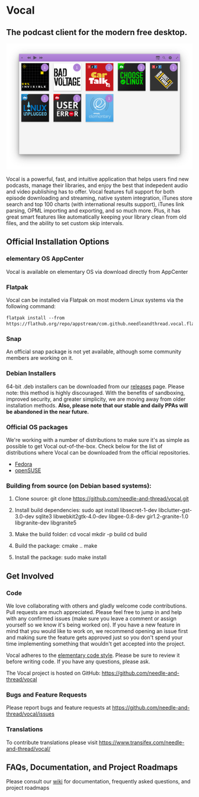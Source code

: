 # Vocal

## The podcast client for the modern free desktop.

![](screenshot1.png)

Vocal is a powerful, fast, and intuitive application that helps users find new podcasts, manage their libraries, and enjoy the best that indepedent audio and video publishing has to offer. Vocal features full support for both episode downloading and streaming, native system integration, iTunes store search and top 100 charts (with international results support), iTunes link parsing, OPML importing and exporting, and so much more. Plus, it has great smart features like automatically keeping your library clean from old files, and the ability to set custom skip intervals.

## Official Installation Options

### elementary OS AppCenter
Vocal is available on elementary OS via download directly from AppCenter 

### Flatpak
Vocal can be installed via Flatpak on most modern Linux systems via the following command:

    flatpak install --from https://flathub.org/repo/appstream/com.github.needleandthread.vocal.flatpakref

### Snap
An official snap package is not yet available, although some community members are working on it.

### Debian Installers
64-bit .deb installers can be downloaded from our [releases](https://github.com/needle-and-thread/vocal/releases) page. Please note: this method is highly discouraged. With the benefits of sandboxing, improved security, and greater simplicity, we are moving away from older installation methods. **Also, please note that our stable and daily PPAs will be abandoned in the near future.**

### Official OS packages
We're working with a number of distributions to make sure it's as simple as possible to get Vocal out-of-the-box. Check below for the list of distributions where Vocal can be downloaded from the official repositories.

* [Fedora](https://apps.fedoraproject.org/packages/vocal)
* [openSUSE](https://software.opensuse.org//download.html?project=multimedia%3Aapps&package=vocal)

### Building from source (on Debian based systems):

1. Clone source:
git clone https://github.com/needle-and-thread/vocal.git

2. Install build dependencies:
sudo apt install libsecret-1-dev libclutter-gst-3.0-dev sqlite3 libwebkit2gtk-4.0-dev libgee-0.8-dev gir1.2-granite-1.0 libgranite-dev libgranite5

3. Make the build folder:
cd vocal
mkdir -p build
cd build

4. Build the package:
cmake ..
make 

5. Install the package:
sudo make install

## Get Involved

### Code
We love collaborating with others and gladly welcome code contributions. Pull requests are much appreciated. Please feel free to jump in and help with any confirmed issues (make sure you leave a comment or assign yourself so we know it's being worked on). If you have a new feature in mind that you would like to work on, we recommend opening an issue first and making sure the feature gets approved just so you don't spend your time implementing something that wouldn't get accepted into the project.

Vocal adheres to the [elementary code style](https://elementary.io/docs/code/reference). Please be sure to review it before writing code. If you have any questions, please ask.

The Vocal project is hosted on GitHub: https://github.com/needle-and-thread/vocal

### Bugs and Feature Requests  
Please report bugs and feature requests at https://github.com/needle-and-thread/vocal/issues

### Translations
To contribute translations please visit https://www.transifex.com/needle-and-thread/vocal/

## FAQs, Documentation, and Project Roadmaps
Please consult our [wiki](https://github.com/needle-and-thread/vocal/wiki) for documentation, frequently asked questions, and project roadmaps
